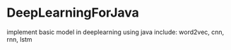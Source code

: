 # DeepLearningForJava
implement basic model in deeplearning using java
include: word2vec, cnn, rnn, lstm
